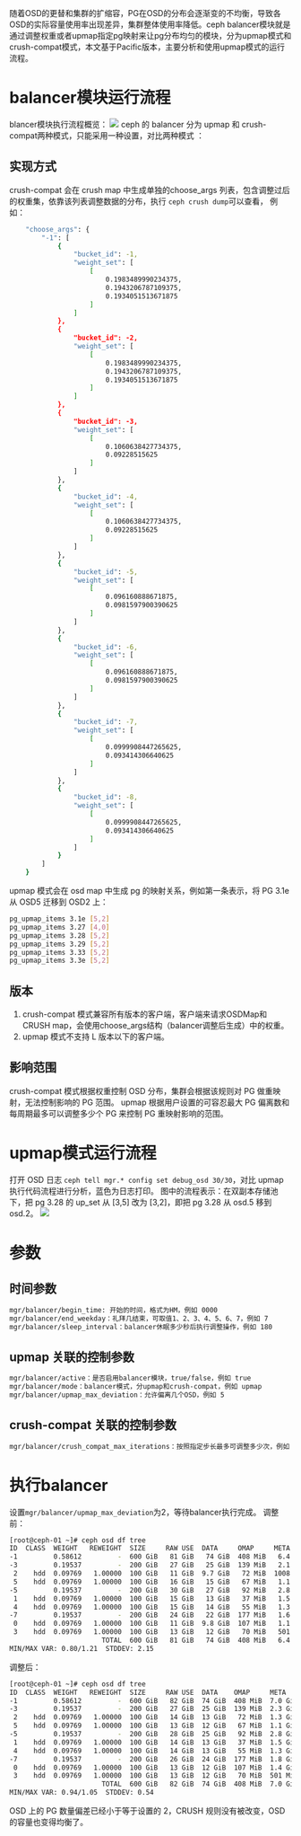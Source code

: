 随着OSD的更替和集群的扩缩容，PG在OSD的分布会逐渐变的不均衡，导致各OSD的实际容量使用率出现差异，集群整体使用率降低。ceph balancer模块就是通过调整权重或者upmap指定pg映射来让pg分布均匀的模块，分为upmap模式和crush-compat模式，本文基于Pacific版本，主要分析和使用upmap模式的运行流程。
# balancer模块运行流程
blancer模块执行流程概览：
![](../../image/mgr-balancer-1.jpg)
ceph 的 balancer 分为 upmap 和 crush-compat两种模式，只能采用一种设置，对比两种模式 ：
## 实现方式
crush-compat 会在 crush map 中生成单独的choose_args 列表，包含调整过后的权重集，依靠该列表调整数据的分布，执行 `ceph crush dump`可以查看， 例如：
```bash
    "choose_args": {
        "-1": [
            {
                "bucket_id": -1,
                "weight_set": [
                    [
                        0.1983489990234375,
                        0.1943206787109375,
                        0.1934051513671875
                    ]
                ]
            },
            {
                "bucket_id": -2,
                "weight_set": [
                    [
                        0.1983489990234375,
                        0.1943206787109375,
                        0.1934051513671875
                    ]
                ]
            },
            {
                "bucket_id": -3,
                "weight_set": [
                    [
                        0.1060638427734375,
                        0.09228515625
                    ]
                ]
            },
            {
                "bucket_id": -4,
                "weight_set": [
                    [
                        0.1060638427734375,
                        0.09228515625
                    ]
                ]
            },
            {
                "bucket_id": -5,
                "weight_set": [
                    [
                        0.096160888671875,
                        0.0981597900390625
                    ]
                ]
            },
            {
                "bucket_id": -6,
                "weight_set": [
                    [
                        0.096160888671875,
                        0.0981597900390625
                    ]
                ]
            },
            {
                "bucket_id": -7,
                "weight_set": [
                    [
                        0.0999908447265625,
                        0.093414306640625
                    ]
                ]
            },
            {
                "bucket_id": -8,
                "weight_set": [
                    [
                        0.0999908447265625,
                        0.093414306640625
                    ]
                ]
            }
        ]
    }
```
upmap 模式会在 osd map 中生成 pg 的映射关系，例如第一条表示，将 PG 3.1e 从 OSD5 迁移到 OSD2 上：
```bash
pg_upmap_items 3.1e [5,2]
pg_upmap_items 3.27 [4,0]
pg_upmap_items 3.28 [5,2]
pg_upmap_items 3.29 [5,2]
pg_upmap_items 3.33 [5,2]
pg_upmap_items 3.3e [5,2]
```
## 版本
1. crush-compat 模式兼容所有版本的客户端，客户端来请求OSDMap和CRUSH map，会使用choose_args结构（balancer调整后生成）中的权重。
2. upmap 模式不支持 L 版本以下的客户端。
## 影响范围
crush-compat 模式根据权重控制 OSD 分布，集群会根据该规则对 PG 做重映射，无法控制影响的 PG 范围。
upmap 根据用户设置的可容忍最大 PG 偏离数和每周期最多可以调整多少个 PG 来控制 PG 重映射影响的范围。
# upmap模式运行流程
打开 OSD 日志 `ceph tell mgr.* config set debug_osd 30/30`，对比 upmap 执行代码流程进行分析，蓝色为日志打印。
图中的流程表示：在双副本存储池下，把 pg 3.28 的 up_set 从 [3,5] 改为 [3,2]，即把 pg 3.28 从 osd.5 移到 osd.2。
![](../../image/mgr-balancer-2.jpg)
# 参数
## 时间参数
```bash
mgr/balancer/begin_time: 开始的时间，格式为HM，例如 0000                                       mgr/balancer/end_time：结束时间，格式为HM，例如 0100                                           mgr/balancer/begin_weekday：拜几开始，可取值1、2、3、4、5、6、7，例如 2
mgr/balancer/end_weekday：礼拜几结束，可取值1、2、3、4、5、6、7，例如 7
mgr/balancer/sleep_interval：balancer休眠多少秒后执行调整操作，例如 180
```
## upmap 关联的控制参数
```bash
mgr/balancer/active：是否启用balancer模块，true/false，例如 true
mgr/balancer/mode：balancer模式，分upmap和crush-compat，例如 upmap
mgr/balancer/upmap_max_deviation：允许偏离几个OSD，例如 5                                     mgr/balancer/upmap_max_optimizations：每次开始balancer最多调优多少轮退出，例如 10
```
## crush-compat 关联的控制参数
```bash
mgr/balancer/crush_compat_max_iterations：按照指定步长最多可调整多少次，例如 25                 mgr/balancer/crush_compat_metrics：参与score计算的指标，例如pgs,objects,bytes                 mgr/balancer/crush_compat_step：权重调整的步长，控制调整的权重精确度，例如0.500000               mgr/balancer/min_score：要调整到小于等于该score才表示调整完成，例如 0.020000                     mgr/balancer/mode：调整模式，例如crush-compat
```
# 执行balancer
设置`mgr/balancer/upmap_max_deviation`为2，等待balancer执行完成。
调整前：
```bash
[root@ceph-01 ~]# ceph osd df tree
ID  CLASS  WEIGHT   REWEIGHT  SIZE     RAW USE  DATA     OMAP     META      AVAIL    %USE   VAR   PGS  STATUS  TYPE NAME       
-1         0.58612         -  600 GiB   81 GiB   74 GiB  408 MiB   6.4 GiB  519 GiB  13.50  1.00    -          root default    
-3         0.19537         -  200 GiB   27 GiB   25 GiB  139 MiB   2.1 GiB  173 GiB  13.56  1.00    -              host ceph-01
 2    hdd  0.09769   1.00000  100 GiB   11 GiB  9.7 GiB   72 MiB  1008 MiB   89 GiB  10.76  0.80   23      up          osd.2   
 5    hdd  0.09769   1.00000  100 GiB   16 GiB   15 GiB   67 MiB   1.1 GiB   84 GiB  16.36  1.21   31      up          osd.5   
-5         0.19537         -  200 GiB   30 GiB   27 GiB   92 MiB   2.8 GiB  170 GiB  15.09  1.12    -              host ceph-02
 1    hdd  0.09769   1.00000  100 GiB   15 GiB   13 GiB   37 MiB   1.5 GiB   85 GiB  14.84  1.10   28      up          osd.1   
 4    hdd  0.09769   1.00000  100 GiB   15 GiB   14 GiB   55 MiB   1.3 GiB   85 GiB  15.35  1.14   29      up          osd.4   
-7         0.19537         -  200 GiB   24 GiB   22 GiB  177 MiB   1.6 GiB  176 GiB  11.86  0.88    -              host ceph-03
 0    hdd  0.09769   1.00000  100 GiB   11 GiB  9.8 GiB  107 MiB   1.1 GiB   89 GiB  10.99  0.81   25      up          osd.0   
 3    hdd  0.09769   1.00000  100 GiB   13 GiB   12 GiB   70 MiB   501 MiB   87 GiB  12.72  0.94   27      up          osd.3   
                       TOTAL  600 GiB   81 GiB   74 GiB  408 MiB   6.4 GiB  519 GiB  13.50                                     
MIN/MAX VAR: 0.80/1.21  STDDEV: 2.15
```
调整后：
```bash
[root@ceph-01 ~]# ceph osd df tree
ID  CLASS  WEIGHT   REWEIGHT  SIZE     RAW USE  DATA    OMAP     META     AVAIL    %USE   VAR   PGS  STATUS  TYPE NAME       
-1         0.58612         -  600 GiB   82 GiB  74 GiB  408 MiB  7.0 GiB  518 GiB  13.60  1.00    -          root default    
-3         0.19537         -  200 GiB   27 GiB  25 GiB  139 MiB  2.3 GiB  173 GiB  13.70  1.01    -              host ceph-01
 2    hdd  0.09769   1.00000  100 GiB   14 GiB  13 GiB   72 MiB  1.3 GiB   86 GiB  13.93  1.02   28      up          osd.2   
 5    hdd  0.09769   1.00000  100 GiB   13 GiB  12 GiB   67 MiB  1.1 GiB   87 GiB  13.47  0.99   26      up          osd.5   
-5         0.19537         -  200 GiB   28 GiB  25 GiB   92 MiB  2.8 GiB  172 GiB  14.17  1.04    -              host ceph-02
 1    hdd  0.09769   1.00000  100 GiB   14 GiB  13 GiB   37 MiB  1.5 GiB   86 GiB  14.23  1.05   27      up          osd.1   
 4    hdd  0.09769   1.00000  100 GiB   14 GiB  13 GiB   55 MiB  1.3 GiB   86 GiB  14.10  1.04   27      up          osd.4   
-7         0.19537         -  200 GiB   26 GiB  24 GiB  177 MiB  1.8 GiB  174 GiB  12.93  0.95    -              host ceph-03
 0    hdd  0.09769   1.00000  100 GiB   13 GiB  12 GiB  107 MiB  1.4 GiB   87 GiB  13.14  0.97   28      up          osd.0   
 3    hdd  0.09769   1.00000  100 GiB   13 GiB  12 GiB   70 MiB  501 MiB   87 GiB  12.72  0.94   27      up          osd.3   
                       TOTAL  600 GiB   82 GiB  74 GiB  408 MiB  7.0 GiB  518 GiB  13.60                                     
MIN/MAX VAR: 0.94/1.05  STDDEV: 0.54
```
OSD 上的 PG 数量偏差已经小于等于设置的 2，CRUSH 规则没有被改变，OSD 的容量也变得均衡了。
